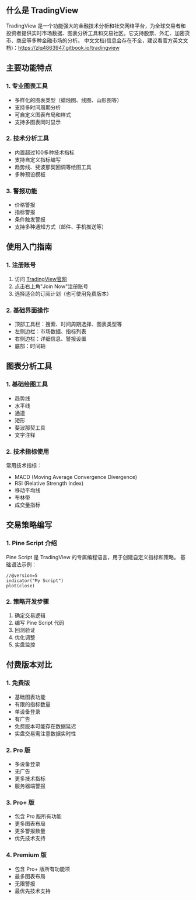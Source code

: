 ## 什么是 TradingView
TradingView 是一个功能强大的金融技术分析和社交网络平台，为全球交易者和投资者提供实时市场数据、图表分析工具和交易社区。它支持股票、外汇、加密货币、商品等多种金融市场的分析。
中文文档(信息会存在不全，建议看官方英文文档)：https://zlq4863947.gitbook.io/tradingview 
## 主要功能特点
### 1. 专业图表工具
- 多样化的图表类型（蜡烛图、线图、山形图等）
- 支持多时间周期分析
- 可自定义图表布局和样式
- 支持多图表同时显示
### 2. 技术分析工具
- 内置超过100多种技术指标
- 支持自定义指标编写
- 趋势线、斐波那契回调等绘图工具
- 多种预设模板
### 3. 警报功能
- 价格警报
- 指标警报
- 条件触发警报
- 支持多种通知方式（邮件、手机推送等）
## 使用入门指南
### 1. 注册账号
1. 访问 [TradingView官网](https://www.tradingview.com)
2. 点击右上角"Join Now"注册账号
3. 选择适合的订阅计划（也可使用免费版本）
### 2. 基础界面操作
- 顶部工具栏：搜索、时间周期选择、图表类型等
- 左侧边栏：市场数据、指标列表
- 右侧边栏：详细信息、警报设置
- 底部：时间轴
## 图表分析工具
### 1. 基础绘图工具
- 趋势线
- 水平线
- 通道
- 矩形
- 斐波那契工具
- 文字注释
### 2. 技术指标使用
常用技术指标：
- MACD (Moving Average Convergence Divergence)
- RSI (Relative Strength Index)
- 移动平均线
- 布林带
- 成交量指标
## 交易策略编写
### 1. Pine Script 介绍
Pine Script 是 TradingView 的专属编程语言，用于创建自定义指标和策略。
基础语法示例：
```
//@version=5
indicator("My Script")
plot(close)
```
### 2. 策略开发步骤
1. 确定交易逻辑
2. 编写 Pine Script 代码
3. 回测验证
4. 优化调整
5. 实盘监控

## 付费版本对比
### 1. 免费版
- 基础图表功能
- 有限的指标数量
- 单设备登录
- 有广告
- 免费版本可能存在数据延迟
- 实盘交易需注意数据实时性
### 2. Pro 版
- 多设备登录
- 无广告
- 更多技术指标
- 服务器端警报
### 3. Pro+ 版
- 包含 Pro 版所有功能
- 更多图表布局
- 更多警报数量
- 优先技术支持
### 4. Premium 版
- 包含 Pro+ 版所有功能项
- 最多图表布局
- 无限警报
- 最优先技术支持
